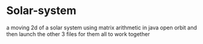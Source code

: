 # Solar-system
a moving 2d of a solar system using matrix arithmetic in java
open orbit and then launch the other 3 files for them all to work together
